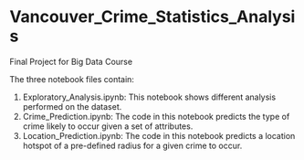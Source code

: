 # Vancouver_Crime_Statistics_Analysis

Final Project for Big Data Course

The three notebook files contain:
1. Exploratory_Analysis.ipynb: This notebook shows different analysis performed on the dataset.
2. Crime_Prediction.ipynb: The code in this notebook predicts the type of crime likely to occur given a set of attributes.
3. Location_Prediction.ipynb: The code in this notebook predicts a location hotspot of a pre-defined radius for a given crime to occur.
